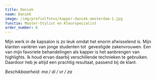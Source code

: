 ```yaml
---
title: Daniek
naam: Daniek
image: /img/profielfotos/kapper-daniek-amsterdam-1.jpg
functie: Master-Stylist en Kleurspecialist
order_number: 6
---
```


Mijn werk in de kapsalon is zo leuk omdat het enorm afwisselend is. Mijn klanten vari&euml;ren van jonge studenten tot&nbsp; gevestigde zakenvrouwen. Een van mijn favoriete behandelingen als kapper is het aanbrengen van highlights. Ik houd ervan daarbij verschillende technieken te gebruiken. Daardoor heb je altijd een prachtig resultaat, passend bij de klant.

*Beschikbaarheid: ma / di / vr / za*